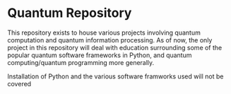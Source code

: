 # Quantum Repository

This repository exists to house various projects involving quantum computation and quantum information processing. As of now, the only project in this repository will deal with education surrounding some of the popular quantum software frameworks in Python, and quantum computing/quantum programming more generally.

Installation of Python and the various software framworks used will not be covered


